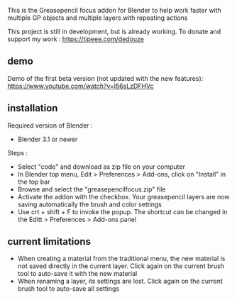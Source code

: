 This is the Greasepencil focus addon for Blender to help work faster with multiple GP objects and multiple layers with repeating actions

This project is still in development, but is already working.
To donate and support my work : 
https://tipeee.com/dedouze

## demo 
Demo of the first beta version (not updated with the new features):
https://www.youtube.com/watch?v=I56sLzDFHVc

## installation
Required version of Blender :
- Blender 3.1 or newer

Steps :
- Select "code" and download as zip file on your computer
- In Blender top menu, Edit > Preferences > Add-ons, click on "Install" in the top bar
- Browse and select the "greasepencilfocus.zip" file
- Activate the addon with the checkbox. Your greasepencil layers are now saving automatically the brush and color settings
- Use crt + shift + F to invoke the popup. The shortcut can be changed in the Editt > Preferences > Add-ons panel

## current limitations
- When creating a material from the traditional menu, the new material is not saved directly in the current layer. Click again on the current brush tool to auto-save it with the new material
- When renaming a layer, its settings are lost. Click again on the current brush tool to auto-save all settings
